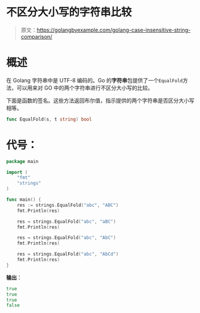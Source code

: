 # 不区分大小写的字符串比较

> 原文：<https://golangbyexample.com/golang-case-insensitive-string-comparison/>

# **概述**

在 Golang 字符串中是 UTF-8 编码的。Go 的**字符串**包提供了一个`EqualFold`方法，可以用来对 GO 中的两个字符串进行不区分大小写的比较。

下面是函数的签名。这些方法返回布尔值，指示提供的两个字符串是否区分大小写相等。

```go
func EqualFold(s, t string) bool
```

# **代号**：

```go
package main

import (
    "fmt"
    "strings"
)

func main() {
    res := strings.EqualFold("abc", "ABC")
    fmt.Println(res)

    res = strings.EqualFold("abc", "aBC")
    fmt.Println(res)

    res = strings.EqualFold("abc", "AbC")
    fmt.Println(res)

    res = strings.EqualFold("abc", "AbCd")
    fmt.Println(res)
}
```

**输出**：

```go
true
true
true
false
```
